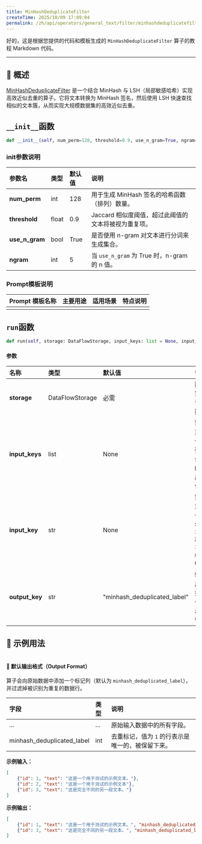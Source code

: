 ```yaml
---
title: MinHashDeduplicateFilter
createTime: 2025/10/09 17:09:04
permalink: /zh/api/operators/general_text/filter/minhashdeduplicatefilter/
---
```


好的，这是根据您提供的代码和模板生成的 `MinHashDeduplicateFilter` 算子的教程 Markdown 代码。

***

## 📘 概述

[MinHashDeduplicateFilter](https://github.com/OpenDCAI/DataFlow/blob/main/dataflow/operators/filters/minhash_deduplicate_filter.py) 是一个结合 MinHash 与 LSH（局部敏感哈希）实现高效近似去重的算子。它将文本转换为 MinHash 签名，然后使用 LSH 快速查找相似的文本簇，从而实现大规模数据集的高效近似去重。

## `__init__`函数

```python
def __init__(self, num_perm=128, threshold=0.9, use_n_gram=True, ngram=5)
```

### init参数说明

| 参数名 | 类型 | 默认值 | 说明 |
| :------------- | :---- | :--------- | :----------------------------- |
| **num_perm** | int | 128 | 用于生成 MinHash 签名的哈希函数（排列）数量。 |
| **threshold** | float | 0.9 | Jaccard 相似度阈值，超过此阈值的文本将被视为重复项。 |
| **use_n_gram** | bool | True | 是否使用 n-gram 对文本进行分词来生成集合。 |
| **ngram** | int | 5 | 当 `use_n_gram` 为 True 时，n-gram 的 n 值。 |

### Prompt模板说明

| Prompt 模板名称 | 主要用途 | 适用场景 | 特点说明 |
| :---------------- | :------- | :------- | :------- |
|                   |          |          |          |

## `run`函数

```python
def run(self, storage: DataFlowStorage, input_keys: list = None, input_key: str = None, output_key: str = 'minhash_deduplicated_label')
```

#### 参数

| 名称 | 类型 | 默认值 | 说明 |
| :------------- | :---------------- | :----------------------------- | :----------------------------------------------------------- |
| **storage** | DataFlowStorage | 必需 | 数据流存储实例，负责读取与写入数据。 |
| **input_keys** | list | None | 需要进行去重检查的多个输入列名列表。算子会将这些列的内容合并后计算哈希值。 |
| **input_key** | str | None | 需要进行去重检查的单个输入列名。`input_key` 和 `input_keys` 必须提供其中一个。 |
| **output_key** | str | "minhash_deduplicated_label" | 输出列名，用于标记数据是否为唯一项（`1` 表示唯一，保留）。 |

## 🧠 示例用法

```python

```

#### 🧾 默认输出格式（Output Format）

算子会向原始数据中添加一个标记列（默认为 `minhash_deduplicated_label`），并过滤掉被识别为重复的数据行。

| 字段 | 类型 | 说明 |
| :--------------------------- | :---- | :---------------------------------- |
| ... | ... | 原始输入数据中的所有字段。 |
| minhash_deduplicated_label | int | 去重标记，值为 `1` 的行表示是唯一的，被保留下来。 |

**示例输入：**

```json
[
    {"id": 1, "text": "这是一个用于测试的示例文本。"},
    {"id": 2, "text": "这是一个用于测试的示例文本"},
    {"id": 3, "text": "这是完全不同的另一段文本。"}
]
```

**示例输出：**

```json
[
    {"id": 1, "text": "这是一个用于测试的示例文本。", "minhash_deduplicated_label": 1},
    {"id": 3, "text": "这是完全不同的另一段文本。", "minhash_deduplicated_label": 1}
]
```
